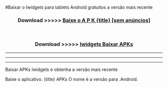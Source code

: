 #Baixar o Iwidgets   para tablets Android gratuitos a versão mais recente


<div align="center">
<h3>Download >>>>> <a href="https://pt-web.web.app/?pt= {title}">Baixe o A P K {title} [sem anúncios]</a></h3><br>

<h3>Download >>>>> <a href="https://pt-web.web.app/?pt= {title}">Iwidgets  Baixar APKs</a></h3>
</div>

----------------------------------------------------------

----------------------------------------------------------

----------------------------------------------------------

Baixar APKs Iwidgets  e obtenha a versão mais recente

Baixe o aplicativo. {title} APKs O nome é a versão para .Android.


